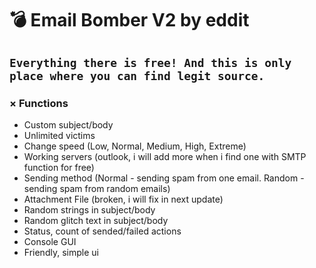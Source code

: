 # 💣 Email Bomber V2 by eddit
## `Everything there is free! And this is only place where you can find legit source.`

 ### × Functions
- Custom subject/body
- Unlimited victims
- Change speed (Low, Normal, Medium, High, Extreme)
- Working servers (outlook, i will add more when i find one with SMTP function for free)
- Sending method (Normal - sending spam from one email. Random - sending spam from random emails)
- Attachment File (broken, i will fix in next update)
- Random strings in subject/body
- Random glitch text in subject/body
- Status, count of sended/failed actions
- Console GUI
- Friendly, simple ui

